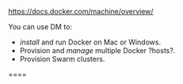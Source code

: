 https://docs.docker.com/machine/overview/

You can use DM to:
* *install* and run Docker on Mac or Windows.
* Provision and *manage* multiple Docker ?hosts?.
* Provision Swarm clusters.

====



